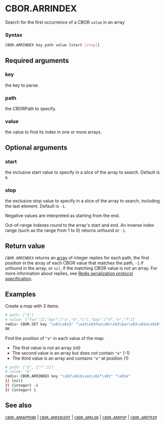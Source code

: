 # CBOR.ARRINDEX
Search for the first occurrence of a CBOR `value` in an array

### Syntax
```bash
CBOR.ARRINDEX key path value [start [stop]]
```

## Required arguments

### key
the key to parse.

### path
the CBORPath to specify.

### value
the value to find its index in one or more arrays. 

## Optional arguments

### start
the inclusive start value to specify in a slice of the array to search. Default is `0`. 

### stop
the exclusive stop value to specify in a slice of the array to search, including the last element. Default is `-1`. 

Negative values are interpreted as starting from the end.

Out-of-range indexes round to the array's start and end. An inverse index range (such as the range from 1 to 0) returns unfound or `-1`.

## Return value 

`CBOR.ARRINDEX` returns an [array](/docs/reference/protocol-spec/#resp-arrays) of integer replies for each path, the first position in the array of each CBOR value that matches the path, `-1` if unfound in the array, or `nil`, if the matching CBOR value is not an array.
For more information about replies, see [Redis serialization protocol specification](/docs/reference/protocol-spec). 

## Examples

Create a map with 3 items.
```bash
# path: ["$"] 
# value: {"foo":12,"bar":["a","b","c"],"baz":["d","e","f"]}
redis> CBOR.SET key "\x81\x61$" "\xa3\x63foo\x0c\x63\bar\x83\x61a\x61b\x61c\x63baz\x83\x61d\x61e\x61f"
OK
```

Find the position of `"e"` in each value of the map:
* The first value is not an array (nil)
* The second value is an array but does not contain `"e"` (-1)
* The third value is an array and contains `"e"` at position (1)
```bash
# path: ["$", {"*":1}] 
# value: "e"
redis> CBOR.ARRINDEX key "\x82\x61$\xa1\x61*\x01" "\x61e"
1) (nil)
2) (integer) -1
3) (integer) 1
```

## See also

[`CBOR.ARRAPPEND`](cbor.arrappend.md) | [`CBOR.ARRINSERT`](cbor.arrinsert.md) | [`CBOR.ARRLEN`](cbor.arrlen.md) | [`CBOR.ARRPOP`](cbor.arrpop.md) | [`CBOR.ARRTRIM`](cbor.arrtrim.md)
 